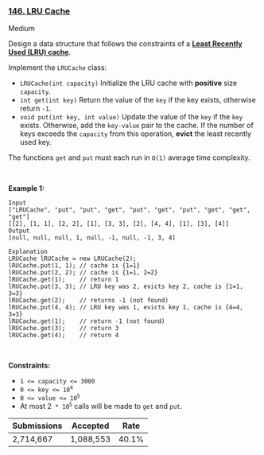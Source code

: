 ### [146. LRU Cache](https://leetcode.com/problems/lru-cache)

Medium

Design a data structure that follows the constraints of a __<a href="https://en.wikipedia.org/wiki/Cache_replacement_policies#LRU" target="_blank">Least Recently Used (LRU) cache</a>__.

Implement the `` LRUCache `` class:

*   `` LRUCache(int capacity) `` Initialize the LRU cache with __positive__ size `` capacity ``.
*   `` int get(int key) `` Return the value of the `` key `` if the key exists, otherwise return `` -1 ``.
*   `` void put(int key, int value) `` Update the value of the `` key `` if the `` key `` exists. Otherwise, add the `` key-value `` pair to the cache. If the number of keys exceeds the `` capacity `` from this operation, __evict__ the least recently used key.

The functions <code data-stringify-type="code">get</code> and <code data-stringify-type="code">put</code> must each run in `` O(1) `` average time complexity.

 

__Example 1:__

```
Input
["LRUCache", "put", "put", "get", "put", "get", "put", "get", "get", "get"]
[[2], [1, 1], [2, 2], [1], [3, 3], [2], [4, 4], [1], [3], [4]]
Output
[null, null, null, 1, null, -1, null, -1, 3, 4]

Explanation
LRUCache lRUCache = new LRUCache(2);
lRUCache.put(1, 1); // cache is {1=1}
lRUCache.put(2, 2); // cache is {1=1, 2=2}
lRUCache.get(1);    // return 1
lRUCache.put(3, 3); // LRU key was 2, evicts key 2, cache is {1=1, 3=3}
lRUCache.get(2);    // returns -1 (not found)
lRUCache.put(4, 4); // LRU key was 1, evicts key 1, cache is {4=4, 3=3}
lRUCache.get(1);    // return -1 (not found)
lRUCache.get(3);    // return 3
lRUCache.get(4);    // return 4
```

 

__Constraints:__

*   `` 1 <= capacity <= 3000 ``
*   <code>0 <= key <= 10<sup>4</sup></code>
*   <code>0 <= value <= 10<sup>5</sup></code>
*   At most 2<code> * 10<sup>5</sup></code> calls will be made to `` get `` and `` put ``.

| Submissions    | Accepted     | Rate   |
| -------------- | ------------ | ------ |
| 2,714,667 | 1,088,553 | 40.1% |